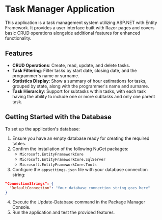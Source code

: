 # Task Manager Application

This application is a task management system utilizing ASP.NET with Entity Framework. 
It provides a user interface built with Razor pages and covers basic CRUD operations alongside additional features for enhanced functionality.

## Features

- **CRUD Operations**: Create, read, update, and delete tasks.
- **Task Filtering**: Filter tasks by start date, closing date, and the programmer's name or surname.
- **Statistics Display**: Show a summary of hour estimations for tasks, grouped by state, along with the programmer's name and surname.
- **Task Hierarchy**: Support for subtasks within tasks, with each task having the ability to include one or more subtasks and only one parent task.

## Getting Started with the Database

To set up the application's database:

1. Ensure you have an empty database ready for creating the required tables.
2. Confirm the installation of the following NuGet packages:
   - `Microsoft.EntityFrameworkCore`
   - `Microsoft.EntityFrameworkCore.SqlServer`
   - `Microsoft.EntityFrameworkCore.Tools`
3. Configure the `appsettings.json` file with your database connection string:

 ```json
 "ConnectionStrings": {
   "DefaultConnection": "Your database connection string goes here"
 }
```
4. Execute the Update-Database command in the Package Manager Console.
5. Run the application and test the provided features.
